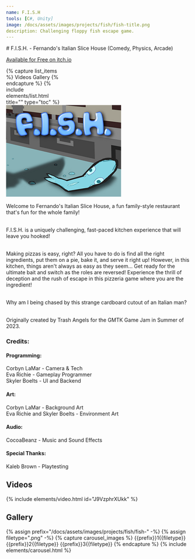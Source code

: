 ```yaml
---
name: F.I.S.H
tools: [C#, Unity]
image: /docs/assets/images/projects/fish/fish-title.png
description: Challenging floppy fish escape game.
---
```


<div class="row">
<div class="col" style="min-width:50%;" markdown="1">
# F.I.S.H. - Fernando's Italian Slice House
(Comedy, Physics, Arcade)

[Available for Free on itch.io](https://trashangels.itch.io/fish)
</div>
<div class="col">
</div>
<div class="col" style="max-width:30%;">
{% capture list_items %}
Videos
Gallery
{% endcapture %}
{% include elements/list.html title="" type="toc" %}
</div>
</div>

<div class="row">
<div class="col">
<img src="/docs/assets/images/projects/fish/fish-title.png" alt="Title Image">
</div>
<div class="col">


Welcome to Fernando's Italian Slice House, a fun family-style restaurant that's fun for the whole family!<br><br>

F.I.S.H. is a uniquely challenging, fast-paced kitchen experience that will leave you hooked!<br><br>

Making pizzas is easy, right? All you have to do is find all the right ingredients, put them on a pie, bake it, and serve it right up! However, in this kitchen, things aren't always as easy as they seem... Get ready for the ultimate bait and switch as the roles are reversed! Experience the thrill of deception and the rush of escape in this pizzeria game where you are the ingredient!<br><br>

Why am I being chased by this strange cardboard cutout of an Italian man?<br><br>

Originally created by Trash Angels for the GMTK Game Jam in Summer of 2023.</div>
</div>

### Credits:

#### Programming:
Corbyn LaMar - Camera & Tech\
Eva Richie - Gameplay Programmer\
Skyler Boelts - UI and Backend

#### Art:
Corbyn LaMar - Background Art\
Eva Richie and Skyler Boelts - Environment Art

#### Audio:
CocoaBeanz - Music and Sound Effects

#### Special Thanks:
Kaleb Brown - Playtesting

## Videos
{% include elements/video.html id="J9VzphrXUkk" %}

## Gallery
{% assign prefix="/docs/assets/images/projects/fish/fish-" -%}
{% assign filetype=".png" -%}
{% capture carousel_images %}
{{prefix}}1{{filetype}}
{{prefix}}2{{filetype}}
{{prefix}}3{{filetype}}
{% endcapture %}
{% include elements/carousel.html %}